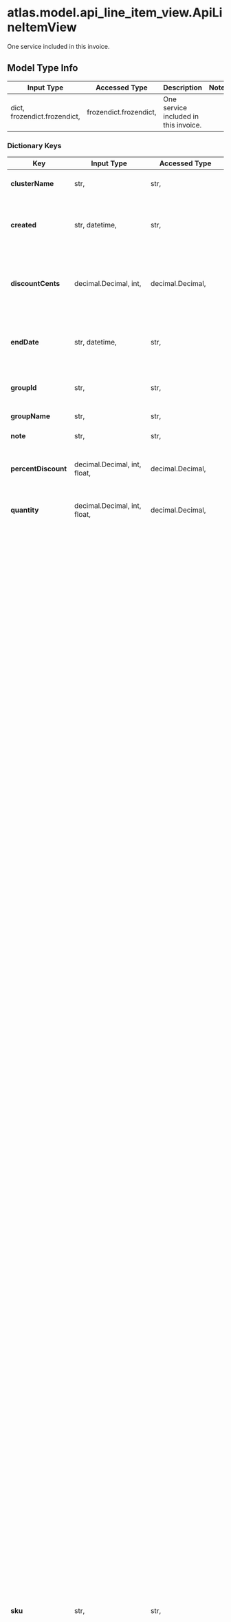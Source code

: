 # atlas.model.api_line_item_view.ApiLineItemView

One service included in this invoice.

## Model Type Info
Input Type | Accessed Type | Description | Notes
------------ | ------------- | ------------- | -------------
dict, frozendict.frozendict,  | frozendict.frozendict,  | One service included in this invoice. | 

### Dictionary Keys
Key | Input Type | Accessed Type | Description | Notes
------------ | ------------- | ------------- | ------------- | -------------
**clusterName** | str,  | str,  | Human-readable label that identifies the cluster that incurred the charge. | [optional] 
**created** | str, datetime,  | str,  | Date and time when MongoDB Cloud created this line item. This parameter expresses its value in the ISO 8601 timestamp format in UTC. | [optional] value must conform to RFC-3339 date-time
**discountCents** | decimal.Decimal, int,  | decimal.Decimal,  | Sum by which MongoDB discounted this line item. MongoDB Cloud expresses this value in cents (100ths of one US Dollar). The resource returns this parameter when a discount applies. | [optional] value must be a 64 bit integer
**endDate** | str, datetime,  | str,  | Date and time when when MongoDB Cloud finished charging for this line item. This parameter expresses its value in the ISO 8601 timestamp format in UTC. | [optional] value must conform to RFC-3339 date-time
**groupId** | str,  | str,  | Unique 24-hexadecimal digit string that identifies the project associated to this line item. | [optional] 
**groupName** | str,  | str,  | Human-readable label that identifies the project. | [optional] 
**note** | str,  | str,  | Comment that applies to this line item. | [optional] 
**percentDiscount** | decimal.Decimal, int, float,  | decimal.Decimal,  | Percentage by which MongoDB discounted this line item. The resource returns this parameter when a discount applies. | [optional] value must be a 32 bit float
**quantity** | decimal.Decimal, int, float,  | decimal.Decimal,  | Number of units included for the line item. These can be expressions of storage (GB), time (hours), or other units. | [optional] value must be a 64 bit float
**sku** | str,  | str,  | Human-readable description of the service that this line item provided. This Stock Keeping Unit (SKU) could be the instance type, a support charge, advanced security, or another service. | [optional] must be one of ["CLASSIC_BACKUP_OPLOG", "CLASSIC_BACKUP_STORAGE", "CLASSIC_BACKUP_SNAPSHOT_CREATE", "CLASSIC_BACKUP_DAILY_MINIMUM", "CLASSIC_BACKUP_FREE_TIER", "CLASSIC_COUPON", "BACKUP_STORAGE_FREE_TIER", "BACKUP_STORAGE", "FLEX_CONSULTING", "CLOUD_MANAGER_CLASSIC", "CLOUD_MANAGER_BASIC_FREE_TIER", "CLOUD_MANAGER_BASIC", "CLOUD_MANAGER_PREMIUM", "CLOUD_MANAGER_FREE_TIER", "CLOUD_MANAGER_STANDARD_FREE_TIER", "CLOUD_MANAGER_STANDARD_ANNUAL", "CLOUD_MANAGER_STANDARD", "CLOUD_MANAGER_FREE_TRIAL", "ATLAS_INSTANCE_M0", "ATLAS_INSTANCE_M2", "ATLAS_INSTANCE_M5", "ATLAS_AWS_INSTANCE_M10", "ATLAS_AWS_INSTANCE_M20", "ATLAS_AWS_INSTANCE_M30", "ATLAS_AWS_INSTANCE_M40", "ATLAS_AWS_INSTANCE_M50", "ATLAS_AWS_INSTANCE_M60", "ATLAS_AWS_INSTANCE_M80", "ATLAS_AWS_INSTANCE_M100", "ATLAS_AWS_INSTANCE_M140", "ATLAS_AWS_INSTANCE_M200", "ATLAS_AWS_INSTANCE_M300", "ATLAS_AWS_INSTANCE_M40_LOW_CPU", "ATLAS_AWS_INSTANCE_M50_LOW_CPU", "ATLAS_AWS_INSTANCE_M60_LOW_CPU", "ATLAS_AWS_INSTANCE_M80_LOW_CPU", "ATLAS_AWS_INSTANCE_M200_LOW_CPU", "ATLAS_AWS_INSTANCE_M300_LOW_CPU", "ATLAS_AWS_INSTANCE_M400_LOW_CPU", "ATLAS_AWS_INSTANCE_M700_LOW_CPU", "ATLAS_AWS_INSTANCE_M40_NVME", "ATLAS_AWS_INSTANCE_M50_NVME", "ATLAS_AWS_INSTANCE_M60_NVME", "ATLAS_AWS_INSTANCE_M80_NVME", "ATLAS_AWS_INSTANCE_M200_NVME", "ATLAS_AWS_INSTANCE_M400_NVME", "ATLAS_AWS_INSTANCE_M10_PAUSED", "ATLAS_AWS_INSTANCE_M20_PAUSED", "ATLAS_AWS_INSTANCE_M30_PAUSED", "ATLAS_AWS_INSTANCE_M40_PAUSED", "ATLAS_AWS_INSTANCE_M50_PAUSED", "ATLAS_AWS_INSTANCE_M60_PAUSED", "ATLAS_AWS_INSTANCE_M80_PAUSED", "ATLAS_AWS_INSTANCE_M100_PAUSED", "ATLAS_AWS_INSTANCE_M140_PAUSED", "ATLAS_AWS_INSTANCE_M200_PAUSED", "ATLAS_AWS_INSTANCE_M300_PAUSED", "ATLAS_AWS_INSTANCE_M40_LOW_CPU_PAUSED", "ATLAS_AWS_INSTANCE_M50_LOW_CPU_PAUSED", "ATLAS_AWS_INSTANCE_M60_LOW_CPU_PAUSED", "ATLAS_AWS_INSTANCE_M80_LOW_CPU_PAUSED", "ATLAS_AWS_INSTANCE_M200_LOW_CPU_PAUSED", "ATLAS_AWS_INSTANCE_M300_LOW_CPU_PAUSED", "ATLAS_AWS_INSTANCE_M400_LOW_CPU_PAUSED", "ATLAS_AWS_INSTANCE_M700_LOW_CPU_PAUSED", "ATLAS_AWS_STORAGE_PROVISIONED", "ATLAS_AWS_STORAGE_STANDARD", "ATLAS_AWS_STORAGE_STANDARD_GP3", "ATLAS_AWS_STORAGE_IOPS", "ATLAS_AWS_DATA_TRANSFER_SAME_REGION", "ATLAS_AWS_DATA_TRANSFER_DIFFERENT_REGION", "ATLAS_AWS_DATA_TRANSFER_INTERNET", "ATLAS_AWS_BACKUP_SNAPSHOT_STORAGE", "ATLAS_AWS_BACKUP_DOWNLOAD_VM", "ATLAS_AWS_BACKUP_DOWNLOAD_VM_STORAGE", "ATLAS_AWS_BACKUP_DOWNLOAD_VM_STORAGE_IOPS", "ATLAS_AWS_PRIVATE_ENDPOINT", "ATLAS_AWS_PRIVATE_ENDPOINT_CAPACITY_UNITS", "ATLAS_GCP_INSTANCE_M10", "ATLAS_GCP_INSTANCE_M20", "ATLAS_GCP_INSTANCE_M30", "ATLAS_GCP_INSTANCE_M40", "ATLAS_GCP_INSTANCE_M50", "ATLAS_GCP_INSTANCE_M60", "ATLAS_GCP_INSTANCE_M80", "ATLAS_GCP_INSTANCE_M140", "ATLAS_GCP_INSTANCE_M200", "ATLAS_GCP_INSTANCE_M250", "ATLAS_GCP_INSTANCE_M300", "ATLAS_GCP_INSTANCE_M400", "ATLAS_GCP_INSTANCE_M40_LOW_CPU", "ATLAS_GCP_INSTANCE_M50_LOW_CPU", "ATLAS_GCP_INSTANCE_M60_LOW_CPU", "ATLAS_GCP_INSTANCE_M80_LOW_CPU", "ATLAS_GCP_INSTANCE_M200_LOW_CPU", "ATLAS_GCP_INSTANCE_M300_LOW_CPU", "ATLAS_GCP_INSTANCE_M400_LOW_CPU", "ATLAS_GCP_INSTANCE_M600_LOW_CPU", "ATLAS_GCP_INSTANCE_M10_PAUSED", "ATLAS_GCP_INSTANCE_M20_PAUSED", "ATLAS_GCP_INSTANCE_M30_PAUSED", "ATLAS_GCP_INSTANCE_M40_PAUSED", "ATLAS_GCP_INSTANCE_M50_PAUSED", "ATLAS_GCP_INSTANCE_M60_PAUSED", "ATLAS_GCP_INSTANCE_M80_PAUSED", "ATLAS_GCP_INSTANCE_M140_PAUSED", "ATLAS_GCP_INSTANCE_M200_PAUSED", "ATLAS_GCP_INSTANCE_M250_PAUSED", "ATLAS_GCP_INSTANCE_M300_PAUSED", "ATLAS_GCP_INSTANCE_M400_PAUSED", "ATLAS_GCP_INSTANCE_M40_LOW_CPU_PAUSED", "ATLAS_GCP_INSTANCE_M50_LOW_CPU_PAUSED", "ATLAS_GCP_INSTANCE_M60_LOW_CPU_PAUSED", "ATLAS_GCP_INSTANCE_M80_LOW_CPU_PAUSED", "ATLAS_GCP_INSTANCE_M200_LOW_CPU_PAUSED", "ATLAS_GCP_INSTANCE_M300_LOW_CPU_PAUSED", "ATLAS_GCP_INSTANCE_M400_LOW_CPU_PAUSED", "ATLAS_GCP_INSTANCE_M600_LOW_CPU_PAUSED", "ATLAS_GCP_STORAGE_SSD", "ATLAS_GCP_DATA_TRANSFER_INTERNET", "ATLAS_GCP_DATA_TRANSFER_INTER_CONNECT", "ATLAS_GCP_DATA_TRANSFER_INTER_ZONE", "ATLAS_GCP_DATA_TRANSFER_INTER_REGION", "ATLAS_GCP_DATA_TRANSFER_GOOGLE", "ATLAS_GCP_BACKUP_SNAPSHOT_STORAGE", "ATLAS_GCP_BACKUP_DOWNLOAD_VM", "ATLAS_GCP_BACKUP_DOWNLOAD_VM_STORAGE", "ATLAS_GCP_PRIVATE_ENDPOINT", "ATLAS_GCP_PRIVATE_ENDPOINT_CAPACITY_UNITS", "ATLAS_AZURE_INSTANCE_M10", "ATLAS_AZURE_INSTANCE_M20", "ATLAS_AZURE_INSTANCE_M30", "ATLAS_AZURE_INSTANCE_M40", "ATLAS_AZURE_INSTANCE_M50", "ATLAS_AZURE_INSTANCE_M60", "ATLAS_AZURE_INSTANCE_M80", "ATLAS_AZURE_INSTANCE_M90", "ATLAS_AZURE_INSTANCE_M200", "ATLAS_AZURE_INSTANCE_R40", "ATLAS_AZURE_INSTANCE_R50", "ATLAS_AZURE_INSTANCE_R60", "ATLAS_AZURE_INSTANCE_R80", "ATLAS_AZURE_INSTANCE_R200", "ATLAS_AZURE_INSTANCE_R300", "ATLAS_AZURE_INSTANCE_R400", "ATLAS_AZURE_INSTANCE_M60_NVME", "ATLAS_AZURE_INSTANCE_M80_NVME", "ATLAS_AZURE_INSTANCE_M200_NVME", "ATLAS_AZURE_INSTANCE_M300_NVME", "ATLAS_AZURE_INSTANCE_M400_NVME", "ATLAS_AZURE_INSTANCE_M600_NVME", "ATLAS_AZURE_INSTANCE_M10_PAUSED", "ATLAS_AZURE_INSTANCE_M20_PAUSED", "ATLAS_AZURE_INSTANCE_M30_PAUSED", "ATLAS_AZURE_INSTANCE_M40_PAUSED", "ATLAS_AZURE_INSTANCE_M50_PAUSED", "ATLAS_AZURE_INSTANCE_M60_PAUSED", "ATLAS_AZURE_INSTANCE_M80_PAUSED", "ATLAS_AZURE_INSTANCE_M90_PAUSED", "ATLAS_AZURE_INSTANCE_M200_PAUSED", "ATLAS_AZURE_INSTANCE_R40_PAUSED", "ATLAS_AZURE_INSTANCE_R50_PAUSED", "ATLAS_AZURE_INSTANCE_R60_PAUSED", "ATLAS_AZURE_INSTANCE_R80_PAUSED", "ATLAS_AZURE_INSTANCE_R200_PAUSED", "ATLAS_AZURE_INSTANCE_R300_PAUSED", "ATLAS_AZURE_INSTANCE_R400_PAUSED", "ATLAS_AZURE_STORAGE_P2", "ATLAS_AZURE_STORAGE_P3", "ATLAS_AZURE_STORAGE_P4", "ATLAS_AZURE_STORAGE_P6", "ATLAS_AZURE_STORAGE_P10", "ATLAS_AZURE_STORAGE_P15", "ATLAS_AZURE_STORAGE_P20", "ATLAS_AZURE_STORAGE_P30", "ATLAS_AZURE_STORAGE_P40", "ATLAS_AZURE_STORAGE_P50", "ATLAS_AZURE_DATA_TRANSFER", "ATLAS_AZURE_DATA_TRANSFER_REGIONAL_VNET_IN", "ATLAS_AZURE_DATA_TRANSFER_REGIONAL_VNET_OUT", "ATLAS_AZURE_DATA_TRANSFER_GLOBAL_VNET_IN", "ATLAS_AZURE_DATA_TRANSFER_GLOBAL_VNET_OUT", "ATLAS_AZURE_DATA_TRANSFER_AVAILABILITY_ZONE_IN", "ATLAS_AZURE_DATA_TRANSFER_AVAILABILITY_ZONE_OUT", "ATLAS_AZURE_BACKUP_SNAPSHOT_STORAGE", "ATLAS_AZURE_BACKUP_DOWNLOAD_VM", "ATLAS_AZURE_BACKUP_DOWNLOAD_VM_STORAGE_P2", "ATLAS_AZURE_BACKUP_DOWNLOAD_VM_STORAGE_P3", "ATLAS_AZURE_BACKUP_DOWNLOAD_VM_STORAGE_P4", "ATLAS_AZURE_BACKUP_DOWNLOAD_VM_STORAGE_P6", "ATLAS_AZURE_BACKUP_DOWNLOAD_VM_STORAGE_P10", "ATLAS_AZURE_BACKUP_DOWNLOAD_VM_STORAGE_P15", "ATLAS_AZURE_BACKUP_DOWNLOAD_VM_STORAGE_P20", "ATLAS_AZURE_BACKUP_DOWNLOAD_VM_STORAGE_P30", "ATLAS_AZURE_BACKUP_DOWNLOAD_VM_STORAGE_P40", "ATLAS_AZURE_BACKUP_DOWNLOAD_VM_STORAGE_P50", "ATLAS_BI_CONNECTOR", "ATLAS_ADVANCED_SECURITY", "ATLAS_ENTERPRISE_AUDITING", "ATLAS_FREE_SUPPORT", "ATLAS_SUPPORT", "STITCH_DATA_DOWNLOADED_FREE_TIER", "STITCH_DATA_DOWNLOADED", "STITCH_COMPUTE_FREE_TIER", "STITCH_COMPUTE", "CREDIT", "MINIMUM_CHARGE", "CHARTS_DATA_DOWNLOADED_FREE_TIER", "CHARTS_DATA_DOWNLOADED", "ATLAS_DATA_LAKE_AWS_DATA_RETURNED_SAME_REGION", "ATLAS_DATA_LAKE_AWS_DATA_RETURNED_DIFFERENT_REGION", "ATLAS_DATA_LAKE_AWS_DATA_RETURNED_INTERNET", "ATLAS_DATA_LAKE_AWS_DATA_SCANNED", "ATLAS_DATA_LAKE_AWS_DATA_TRANSFERRED_FROM_DIFFERENT_REGION", "ATLAS_NDS_AWS_DATA_LAKE_STORAGE_ACCESS", "ATLAS_NDS_AWS_DATA_LAKE_STORAGE", "ATLAS_NDS_AWS_OBJECT_STORAGE_ACCESS", "ATLAS_ARCHIVE_ACCESS_PARTITION_LOCATE", "ATLAS_NDS_AWS_PIT_RESTORE_STORAGE_FREE_TIER", "ATLAS_NDS_AWS_PIT_RESTORE_STORAGE", "ATLAS_NDS_GCP_PIT_RESTORE_STORAGE_FREE_TIER", "ATLAS_NDS_GCP_PIT_RESTORE_STORAGE", "ATLAS_NDS_AZURE_PIT_RESTORE_STORAGE_FREE_TIER", "ATLAS_NDS_AZURE_PIT_RESTORE_STORAGE", "ATLAS_NDS_AZURE_PRIVATE_ENDPOINT_CAPACITY_UNITS", "ATLAS_NDS_AWS_OBJECT_STORAGE", "ATLAS_NDS_AWS_SNAPSHOT_EXPORT_UPLOAD", "ATLAS_NDS_AZURE_SNAPSHOT_EXPORT_VM", "ATLAS_NDS_AZURE_SNAPSHOT_EXPORT_VM_M40", "ATLAS_NDS_AZURE_SNAPSHOT_EXPORT_VM_M50", "ATLAS_NDS_AZURE_SNAPSHOT_EXPORT_VM_M60", "ATLAS_NDS_AZURE_SNAPSHOT_EXPORT_VM_STORAGE_P2", "ATLAS_NDS_AZURE_SNAPSHOT_EXPORT_VM_STORAGE_P3", "ATLAS_NDS_AZURE_SNAPSHOT_EXPORT_VM_STORAGE_P4", "ATLAS_NDS_AZURE_SNAPSHOT_EXPORT_VM_STORAGE_P6", "ATLAS_NDS_AZURE_SNAPSHOT_EXPORT_VM_STORAGE_P10", "ATLAS_NDS_AZURE_SNAPSHOT_EXPORT_VM_STORAGE_P15", "ATLAS_NDS_AZURE_SNAPSHOT_EXPORT_VM_STORAGE_P20", "ATLAS_NDS_AZURE_SNAPSHOT_EXPORT_VM_STORAGE_P30", "ATLAS_NDS_AZURE_SNAPSHOT_EXPORT_VM_STORAGE_P40", "ATLAS_NDS_AZURE_SNAPSHOT_EXPORT_VM_STORAGE_P50", "ATLAS_NDS_AWS_SNAPSHOT_EXPORT_VM", "ATLAS_NDS_AWS_SNAPSHOT_EXPORT_VM_M40", "ATLAS_NDS_AWS_SNAPSHOT_EXPORT_VM_M50", "ATLAS_NDS_AWS_SNAPSHOT_EXPORT_VM_M60", "ATLAS_NDS_AWS_SNAPSHOT_EXPORT_VM_STORAGE", "ATLAS_NDS_AWS_SNAPSHOT_EXPORT_VM_STORAGE_IOPS", "ATLAS_NDS_GCP_SNAPSHOT_EXPORT_VM", "ATLAS_NDS_GCP_SNAPSHOT_EXPORT_VM_M40", "ATLAS_NDS_GCP_SNAPSHOT_EXPORT_VM_M50", "ATLAS_NDS_GCP_SNAPSHOT_EXPORT_VM_M60", "ATLAS_NDS_GCP_SNAPSHOT_EXPORT_VM_STORAGE", "ATLAS_NDS_AWS_SERVERLESS_RPU", "ATLAS_NDS_AWS_SERVERLESS_WPU", "ATLAS_NDS_AWS_SERVERLESS_STORAGE", "ATLAS_NDS_AWS_SERVERLESS_CONTINUOUS_BACKUP", "ATLAS_NDS_AWS_SERVERLESS_BACKUP_RESTORE_VM", "ATLAS_NDS_AWS_SERVERLESS_DATA_TRANSFER_PREVIEW", "ATLAS_NDS_AWS_SERVERLESS_DATA_TRANSFER", "ATLAS_NDS_AWS_SERVERLESS_DATA_TRANSFER_REGIONAL", "ATLAS_NDS_AWS_SERVERLESS_DATA_TRANSFER_CROSS_REGION", "ATLAS_NDS_AWS_SERVERLESS_DATA_TRANSFER_INTERNET", "ATLAS_NDS_GCP_SERVERLESS_RPU", "ATLAS_NDS_GCP_SERVERLESS_WPU", "ATLAS_NDS_GCP_SERVERLESS_STORAGE", "ATLAS_NDS_GCP_SERVERLESS_CONTINUOUS_BACKUP", "ATLAS_NDS_GCP_SERVERLESS_BACKUP_RESTORE_VM", "ATLAS_NDS_GCP_SERVERLESS_DATA_TRANSFER_PREVIEW", "ATLAS_NDS_GCP_SERVERLESS_DATA_TRANSFER", "ATLAS_NDS_GCP_SERVERLESS_DATA_TRANSFER_REGIONAL", "ATLAS_NDS_GCP_SERVERLESS_DATA_TRANSFER_CROSS_REGION", "ATLAS_NDS_GCP_SERVERLESS_DATA_TRANSFER_INTERNET", "ATLAS_NDS_AZURE_SERVERLESS_RPU", "ATLAS_NDS_AZURE_SERVERLESS_WPU", "ATLAS_NDS_AZURE_SERVERLESS_STORAGE", "ATLAS_NDS_AZURE_SERVERLESS_CONTINUOUS_BACKUP", "ATLAS_NDS_AZURE_SERVERLESS_BACKUP_RESTORE_VM", "ATLAS_NDS_AZURE_SERVERLESS_DATA_TRANSFER_PREVIEW", "ATLAS_NDS_AZURE_SERVERLESS_DATA_TRANSFER", "ATLAS_NDS_AZURE_SERVERLESS_DATA_TRANSFER_REGIONAL", "ATLAS_NDS_AZURE_SERVERLESS_DATA_TRANSFER_CROSS_REGION", "ATLAS_NDS_AZURE_SERVERLESS_DATA_TRANSFER_INTERNET", "REALM_APP_REQUESTS_FREE_TIER", "REALM_APP_REQUESTS", "REALM_APP_COMPUTE_FREE_TIER", "REALM_APP_COMPUTE", "REALM_APP_SYNC_FREE_TIER", "REALM_APP_SYNC", "REALM_APP_DATA_TRANSFER_FREE_TIER", "REALM_APP_DATA_TRANSFER", "METERING_E2E_BILLING", "DATA_LAKE_AWS_DATA_SCANNED_TEST_PRICE_CHANGE", "ATLAS_NDS_AWS_INSTANCE_R40_TEST_PRICE_CHANGE", "ATLAS_NDS_AZURE_INSTANCE_M30_TEST_PRICE_CHANGE", "ATLAS_NDS_AWS_PIT_RESTORE_STORAGE_TEST_PRICE_CHANGE", "ATLAS_NDS_GCP_STORAGE_SSD_TEST_PRICE_CHANGE", "ATLAS_NDS_GCP_DATA_TRANSFER_INTERNET_TEST_PRICE_CHANGE", "BACKUP_STORAGE_TEST_PRICE_CHANGE", "GCP_SNAPSHOT_COPY_DISK", ] 
**startDate** | str, datetime,  | str,  | Date and time when MongoDB Cloud began charging for this line item. This parameter expresses its value in the ISO 8601 timestamp format in UTC. | [optional] value must conform to RFC-3339 date-time
**stitchAppName** | str,  | str,  | Human-readable label that identifies the Atlas App Services application associated with this line item. | [optional] 
**tierLowerBound** | decimal.Decimal, int, float,  | decimal.Decimal,  | Lower bound for usage amount range in current SKU tier.   **NOTE**: **lineItems[n].tierLowerBound** appears only if your **lineItems[n].sku** is tiered. | [optional] value must be a 64 bit float
**tierUpperBound** | decimal.Decimal, int, float,  | decimal.Decimal,  | Upper bound for usage amount range in current SKU tier.   **NOTE**: **lineItems[n].tierUpperBound** appears only if your **lineItems[n].sku** is tiered. | [optional] value must be a 64 bit float
**totalPriceCents** | decimal.Decimal, int,  | decimal.Decimal,  | Sum of the cost set for this line item. MongoDB Cloud expresses this value in cents (100ths of one US Dollar) and calculates this value as **unitPriceDollars** × **quantity** × 100. | [optional] value must be a 64 bit integer
**unit** | str,  | str,  | Element used to express what **quantity** this line item measures. This value can be elements of time, storage capacity, and the like. | [optional] 
**unitPriceDollars** | decimal.Decimal, int, float,  | decimal.Decimal,  | Value per **unit** for this line item expressed in US Dollars. | [optional] value must be a 64 bit float
**any_string_name** | dict, frozendict.frozendict, str, date, datetime, int, float, bool, decimal.Decimal, None, list, tuple, bytes, io.FileIO, io.BufferedReader | frozendict.frozendict, str, BoolClass, decimal.Decimal, NoneClass, tuple, bytes, FileIO | any string name can be used but the value must be the correct type | [optional]

[[Back to Model list]](../../README.md#documentation-for-models) [[Back to API list]](../../README.md#documentation-for-api-endpoints) [[Back to README]](../../README.md)

